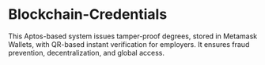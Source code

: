 # Blockchain-Credentials
This Aptos-based system issues tamper-proof degrees, stored in Metamask Wallets, with QR-based instant verification for employers. It ensures fraud prevention, decentralization, and global access. 
